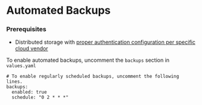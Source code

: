 # Automated Backups

### Prerequisites
* Distributed storage with [proper authentication configuration per specific cloud vendor](https://github.com/dremio/dremio-cloud-tools/blob/master/charts/dremio_v2/docs/Values-Reference.md#credentials-for-aws-s3)

To enable automated backups, uncomment the `backups` section in `values.yaml`

```
# To enable regularly scheduled backups, uncomment the following lines.
backups:
  enabled: true
  schedule: "0 2 * * *"
```
